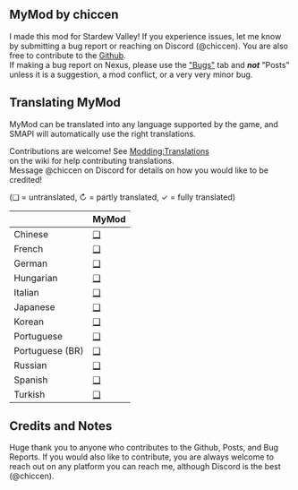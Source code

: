 ## MyMod by chiccen


I made this mod for Stardew Valley! 
If you experience issues, let me know by submitting a bug report or reaching on Discord (@chiccen). You are also free to contribute to the [Github](https://github.com/chiccendev/StardewValleyMods/).  
If making a bug report on Nexus, please use the ["Bugs"](https://www.nexusmods.com/stardewvalley/mods/1/?tab=bugs) tab and ***not*** "Posts" unless it is a suggestion, a mod conflict, or a very very minor bug.  

## Translating MyMod
<!--

    This section is auto-generated using a script, there's no need to edit it manually.
    https://github.com/Pathoschild/StardewScripts/tree/main/create-translation-summary

-->
MyMod can be translated into any language supported by the game, and SMAPI will automatically
use the right translations.

Contributions are welcome! See [Modding:Translations](https://stardewvalleywiki.com/Modding:Translations)  
on the wiki for help contributing translations.  
Message @chiccen on Discord for details on how you would like to be credited! 

(❑ = untranslated, ↻ = partly translated, ✓ = fully translated)

&nbsp;          | MyMod
:---------      | :----------------
Chinese         | [❑](./i18n/zh.json)
French          | [❑](./i18n/fr.json)
German          | [❑](./i18n/de.json)
Hungarian       | [❑](./i18n/hu.json)
Italian         | [❑](./i18n/it.json)
Japanese        | [❑](./i18n/ja.json)
Korean          | [❑](./i18n/ko.json)
Portuguese      | [❑](./i18n/pt.json)
Portuguese (BR) | [❑](./i18n/pt-br.json)
Russian         | [❑](./i18n/ru.json)
Spanish         | [❑](./i18n/es.json)
Turkish         | [❑](./i18n/tr.json)

## Credits and Notes

Huge thank you to anyone who contributes to the Github, Posts, and Bug Reports. If you would also like to contribute, you are always welcome to reach out on any platform you can reach me, although Discord is the best (@chiccen).
